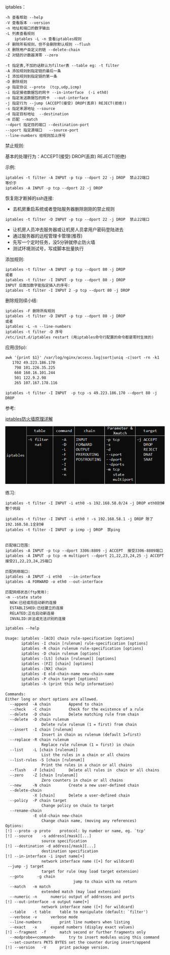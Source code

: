 iptables：

    -h 查看帮助 --help
    -V 查看版本 --version
    -n 地址和端口的数字输出
    -L 列表查看规则
        iptables -L -n 查看iptables规则
    -F 删除所有规则，但不会删除默认规则 --flush
    -X 删除用户自定义的链 --delete-chain
    -Z 对链的计数器清零 --zero

    -t 指定表,不加的话默认为filter表 --table eg: -t filter
    -A 添加规则到指定链的最后一条
    -I 添加规则到指定链的第一条 
    -D 删除规则
    -p 指定协议 --proto  (tcp,udp,icmp)
    -i 指定接收数据包的网卡 --in-interface  (-i eth0)
    -o 指定发送数据包的网卡  --out-interface
    -j 指定行为 --jump (ACCEPT(接受) DROP(丢弃) REJECT(拒绝))
    -s 指定来源地址 --source
    -d 指定目标地址  --destination
    -m 匹配 --match
    --dport 指定目的端口 --destination-port
    --sport 指定源端口   --source-port
    --line-numbers 给规则加上序号


禁止规则:

基本的处理行为：ACCEPT(接受) DROP(丢弃) REJECT(拒绝)

示例:
```
iptables -t filter -A INPUT -p tcp --dport 22 -j DROP  禁止22端口
等价于
iptables -A INPUT -p tcp --dport 22 -j DROP   
```
恢复刚才断掉的ssh连接:

* 去机房重启系统或者登陆服务器删除刚刚的禁止规则
```
iptables -t filter -D INPUT -p tcp --dport 22 -j DROP  禁止22端口
```
* 让机房人员冲去服务器或让机房人员拿用户密码登陆进去
* 通过服务器的远程管理卡管理(推荐)
* 先写一个定时任务，没5分钟就停止防火墙
* 测试环境测试号，写成脚本批量执行

添加规则:
```
iptables -t filter -A INPUT -p tcp --dport 80 -j DROP 
或者
iptables -t filter -I INPUT -p tcp --dport 80 -j DROP 
INPUT 后面加数字能指定插入的序号:
iptables -t filter -I INPUT 2 -p tcp --dport 80 -j DROP 
```
删除规则续小结:
```
iptables -F 删除所有规则
iptables -t filter -D INPUT -p tcp --dport 80 -j DROP
或者
iptables -L -n --line-numbers
iptables -t filter -D 序号
/etc/init.d/iptables restart (用iptables命令行配置的命令都是零时生效的)
```

应用(封ip):
```
awk '{print $1}' /var/log/nginx/access.log|sort|uniq -c|sort -rn -k1
   1702 49.223.186.170
    798 101.226.35.225
    660 160.16.101.244
    501 122.9.2.98
    265 107.167.178.116

iptables -t filter -I INPUT  -p tcp -s 49.223.186.170 --dport 80 -j DROP

```


参考:

[iptables防火墙原理详解](https://segmentfault.com/a/1190000002540601)


![命令格式](_images/防火墙命令格式.png)


练习:
```
iptables -t filter -I INPUT -i eth0 -s 192.168.58.0/24 -j DROP eth0封掉整个网段

iptables -t filter -I INPUT -i eth0 ! -s 192.168.58.1 -j DROP 除了192.168.58.1全封掉
iptables -t filter -I INPUT -p icmp -j DROP  禁ping


匹配端口范围:
iptables -A INPUT -p tcp --dport 3306:8809 -j ACCEPT  接受3306-8809端口
iptables -A INPUT -p tcp -m multiport --dport 21,22,23,24,25 -j ACCEPT 接受21,22,23,24,25端口

匹配网络端口:
iptables -A INPUT -i eth0   --in-interface
iptables -A FORWARD -o eth0 --out-interface

匹配网络状态(ftp常用):
-m --state state
  NEW:已经或将启动新的连接
  ESTABLISHED:已经建立的连接
  RELATED:正在启动新连接
  INVALID:非法或无法识别的连接
```


```
iptables --help

Usage: iptables -[ACD] chain rule-specification [options]
       iptables -I chain [rulenum] rule-specification [options]
       iptables -R chain rulenum rule-specification [options]
       iptables -D chain rulenum [options]
       iptables -[LS] [chain [rulenum]] [options]
       iptables -[FZ] [chain] [options]
       iptables -[NX] chain
       iptables -E old-chain-name new-chain-name
       iptables -P chain target [options]
       iptables -h (print this help information)

Commands:
Either long or short options are allowed.
  --append  -A chain        Append to chain
  --check   -C chain        Check for the existence of a rule
  --delete  -D chain        Delete matching rule from chain
  --delete  -D chain rulenum
                Delete rule rulenum (1 = first) from chain
  --insert  -I chain [rulenum]
                Insert in chain as rulenum (default 1=first)
  --replace -R chain rulenum
                Replace rule rulenum (1 = first) in chain
  --list    -L [chain [rulenum]]
                List the rules in a chain or all chains
  --list-rules -S [chain [rulenum]]
                Print the rules in a chain or all chains
  --flush   -F [chain]      Delete all rules in  chain or all chains
  --zero    -Z [chain [rulenum]]
                Zero counters in chain or all chains
  --new     -N chain        Create a new user-defined chain
  --delete-chain
            -X [chain]      Delete a user-defined chain
  --policy  -P chain target
                Change policy on chain to target
  --rename-chain
            -E old-chain new-chain
                Change chain name, (moving any references)
Options:
[!] --proto -p proto    protocol: by number or name, eg. `tcp'
[!] --source    -s address[/mask][...]
                source specification
[!] --destination -d address[/mask][...]
                destination specification
[!] --in-interface -i input name[+]
                network interface name ([+] for wildcard)
 --jump -j target
                target for rule (may load target extension)
  --goto      -g chain
                              jump to chain with no return
  --match   -m match
                extended match (may load extension)
  --numeric -n      numeric output of addresses and ports
[!] --out-interface -o output name[+]
                network interface name ([+] for wildcard)
  --table   -t table    table to manipulate (default: `filter')
  --verbose -v      verbose mode
  --line-numbers        print line numbers when listing
  --exact   -x      expand numbers (display exact values)
[!] --fragment  -f      match second or further fragments only
  --modprobe=<command>      try to insert modules using this command
  --set-counters PKTS BYTES set the counter during insert/append
[!] --version   -V      print package version.
```

